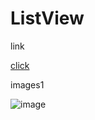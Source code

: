 # ListView 

link 

[click](https://ocw.cs.pub.ro/courses/eim/laboratoare/laborator01)

images1

![image](https://ibb.co/M1f1bmD)
